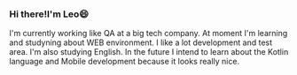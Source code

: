 ### 
<h3>Hi there!I'm Leo😄</h3>
I'm currently working like QA at a big tech company.
At moment I'm learning and studyning about WEB environment. I like a lot development and test area. I'm also studying English.
In the future I intend to learn about the Kotlin language and Mobile development because it looks really nice.

<!--
**leonardoraupp/LeonardoRaupp** is a ✨ _special_ ✨ repository because its `README.md` (this file) appears on your GitHub profile.

Here are some ideas to get you started:

- 🔭 I’m currently working on ...
- 🌱 I’m currently learning ...
- 👯 I’m looking to collaborate on ...
- 🤔 I’m looking for help with ...
- 💬 Ask me about ...
- 📫 How to reach me: ...
- 😄 Pronouns: ...
- ⚡ Fun fact: ...
-->








